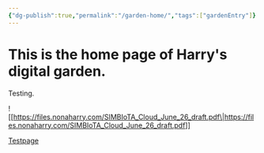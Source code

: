 ```yaml
---
{"dg-publish":true,"permalink":"/garden-home/","tags":["gardenEntry"]}
---
```



# This is the home page of Harry's digital garden.
Testing.

![[https://files.nonaharry.com/SIMBIoTA_Cloud_June_26_draft.pdf\|https://files.nonaharry.com/SIMBIoTA_Cloud_June_26_draft.pdf]]

[Testpage](https://files.nonaharry.com/SIMBIoTA_Cloud_June_26_draft.pdf)